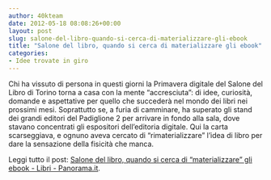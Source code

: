 ```yaml
---
author: 40kteam
date: 2012-05-18 08:08:26+00:00
layout: post
slug: salone-del-libro-quando-si-cerca-di-materializzare-gli-ebook
title: "Salone del libro, quando si cerca di materializzare gli ebook"
categories:
- Idee trovate in giro
---
```


Chi ha vissuto di persona in questi giorni la Primavera digitale del Salone del Libro di Torino torna a casa con la mente “accresciuta”: di idee, curiosità, domande e aspettative per quello che succederà nel mondo dei libri nei prossimi mesi. Soprattutto se, a furia di camminare, ha superato gli stand dei grandi editori del Padiglione 2 per arrivare in fondo alla sala, dove stavano concentrati gli espositori dell’editoria digitale. Qui la carta scarseggiava, e ognuno aveva cercato di “rimaterializzare” l’idea di libro per dare la sensazione della fisicità che manca.

Leggi tutto il post: [Salone del libro, quando si cerca di “materializzare” gli ebook - Libri - Panorama.it](http://blog.panorama.it/libri/2012/05/14/salone-del-libro-quando-si-cerca-di-materializzare-gli-ebook/).
